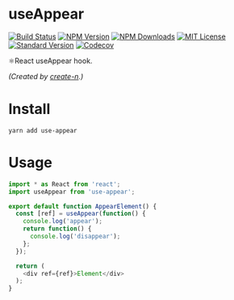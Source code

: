 # useAppear

[![Build Status][travis-image]][travis-url]
[![NPM Version][npm-version-image]][npm-url]
[![NPM Downloads][npm-downloads-image]][npm-url]
[![MIT License][license-image]][license-url]
[![Standard Version][standard-version-image]][standard-version-url]
[![Codecov][codecov-image]][codecov-url]

⚛️React useAppear hook.

_(Created by [create-n](https://github.com/vivaxy/create-n).)_

# Install

`yarn add use-appear`

# Usage

```js
import * as React from 'react';
import useAppear from 'use-appear';

export default function AppearElement() {
  const [ref] = useAppear(function() {
    console.log('appear');
    return function() {
      console.log('disappear');
    };
  });

  return (
    <div ref={ref}>Element</div>
  );
}
```


[travis-image]: https://img.shields.io/travis/vivaxy/use-appear.svg?style=flat-square
[travis-url]: https://travis-ci.org/vivaxy/use-appear
[npm-version-image]: https://img.shields.io/npm/v/use-appear.svg?style=flat-square
[npm-url]: https://www.npmjs.com/package/use-appear
[npm-downloads-image]: https://img.shields.io/npm/dt/use-appear.svg?style=flat-square
[license-image]: https://img.shields.io/npm/l/use-appear.svg?style=flat-square
[license-url]: LICENSE
[standard-version-image]: https://img.shields.io/badge/release-standard%20version-brightgreen.svg?style=flat-square
[standard-version-url]: https://github.com/conventional-changelog/standard-version
[codecov-image]: https://img.shields.io/codecov/c/github/vivaxy/use-appear.svg?style=flat-square
[codecov-url]: https://codecov.io/gh/vivaxy/use-appear
